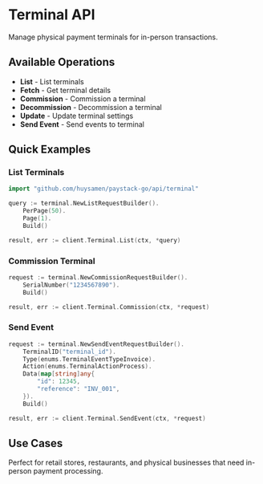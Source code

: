 # Terminal API

Manage physical payment terminals for in-person transactions.

## Available Operations

- **List** - List terminals
- **Fetch** - Get terminal details
- **Commission** - Commission a terminal
- **Decommission** - Decommission a terminal
- **Update** - Update terminal settings
- **Send Event** - Send events to terminal

## Quick Examples

### List Terminals

```go
import "github.com/huysamen/paystack-go/api/terminal"

query := terminal.NewListRequestBuilder().
    PerPage(50).
    Page(1).
    Build()

result, err := client.Terminal.List(ctx, *query)
```

### Commission Terminal

```go
request := terminal.NewCommissionRequestBuilder().
    SerialNumber("1234567890").
    Build()

result, err := client.Terminal.Commission(ctx, *request)
```

### Send Event

```go
request := terminal.NewSendEventRequestBuilder().
    TerminalID("terminal_id").
    Type(enums.TerminalEventTypeInvoice).
    Action(enums.TerminalActionProcess).
    Data(map[string]any{
        "id": 12345,
        "reference": "INV_001",
    }).
    Build()

result, err := client.Terminal.SendEvent(ctx, *request)
```

## Use Cases

Perfect for retail stores, restaurants, and physical businesses that need in-person payment processing.
